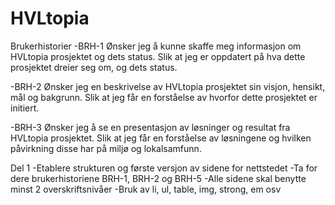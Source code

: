 # HVLtopia

Brukerhistorier
-BRH-1
Ønsker jeg å kunne skaffe meg informasjon om HVLtopia prosjektet og dets status.
Slik at jeg er oppdatert på hva dette prosjektet dreier seg om, og dets status.

-BRH-2
Ønsker jeg en beskrivelse av HVLtopia prosjektet sin visjon, hensikt, mål og bakgrunn.
Slik at jeg får en forståelse av hvorfor dette prosjektet er initiert.

-BRH-3
Ønsker jeg å se en presentasjon av løsninger og resultat fra HVLtopia prosjektet.
Slik at jeg får en forståelse av løsningene og hvilken påvirkning disse har på miljø og lokalsamfunn.

Del 1
-Etablere strukturen og første versjon av sidene for nettstedet
-Ta for dere brukerhistoriene BRH-1, BRH-2 og BRH-5
-Alle sidene skal benytte minst 2 overskriftsnivåer
-Bruk av li, ul, table, img, strong, em osv

